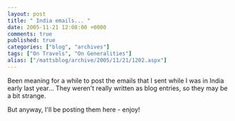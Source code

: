 ```yaml
---
layout: post
title: " India emails... "
date: 2005-11-21 12:08:00 +0000
comments: true
published: true
categories: ["blog", "archives"]
tags: ["On Travels", "On Generalities"]
alias: ["/mattsblog/archive/2005/11/21/1202.aspx"]
---
```

<!-- more -->

<P>Been meaning for a while to post the emails that I sent while I was in India early last year... They weren't really written as blog entries, so they may be a bit strange.</P>
 <P>But anyway, I'll be posting them here - enjoy!</P>
